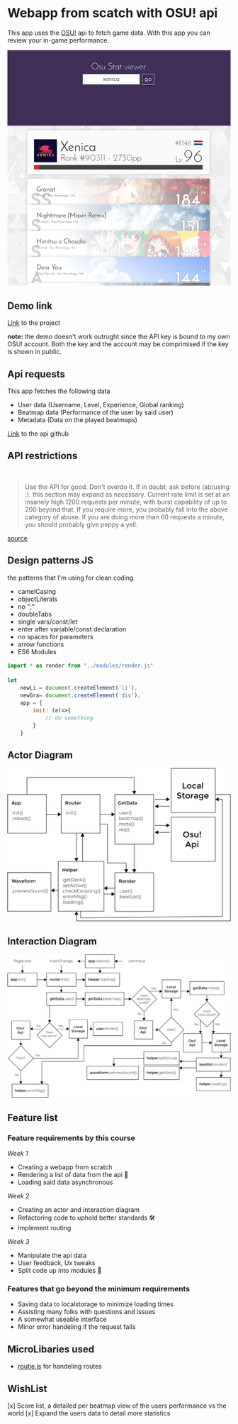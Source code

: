 # Webapp from scatch with OSU! api

This app uses the [OSU!](https://osu.ppy.sh/) api to fetch game data.
With this app you can review your in-game performance.

![detailpage webapp](screenshot.png)

## Demo link

[Link](https://senpaizuri.github.io/web-app-from-scratch-18-19/week1/) to the project

**note:** the demo doesn't work outrught since the API key is bound to my own OSU! account. Both the key and the account may be comprimised if the key is shown in public.

## Api requests

This app fetches the following data

* User data (Username, Level, Experience, Global ranking)
* Beatmap data (Performance of the user by said user)
* Metadata (Data on the played beatmaps)

[Link](https://github.com/ppy/osu-api/wiki) to the api github

## API restrictions
 
> Use the API for good. Don't overdo it. If in doubt, ask before (ab)using :). this section may expand as necessary.
>Current rate limit is set at an insanely high 1200 requests per minute, with burst capability of up to 200 beyond that. If you require more, you probably fall into the above category of abuse. If you are doing more than 60 requests a minute, you should probably give peppy a yell.

[source](https://github.com/ppy/osu-api/wiki#terms-of-use)

## Design patterns JS

the patterns that I'm using for clean coding

- camelCasing
- objectLiterals
- no ";"
- doubleTabs
- single vars/const/let
- enter after variable/const declaration
- no spaces for parameters
- arrow functions
- ES6 Modules

```javascript
import * as render from "../modules/render.js"

let
    newLi = document.createElement('li'),
    newGra= document.createElement('div'),
    app = {
        init: (e)=>{
            // do something
        }
    }

```

## Actor Diagram

![actor diagram](./actorDiagram.png "Actor Diagram")

## Interaction Diagram

![interaction diargam](./interactionDiagram.png "Actor Diagram")

## Feature list

### Feature requirements by this course

*Week 1*
- Creating a webapp from scratch
- Rendering a list of data from the api 🐒
- Loading said data asynchronous

*Week 2*
- Creating an actor and interaction diagram
- Refactoring code to uphold better standards 🛠
- Implement routing

*Week 3*
- Manipulate the api data
- User feedback, Ux tweaks
- Split code up into modules 🎁

### Features that go beyond the minimum requirements

- Saving data to localstorage to minimize loading times
- Assisting many folks with questions and issues
- A somewhat useable interface
- Minor error handeling if the request fails

## MicroLibaries used

- [routie.js](http://projects.jga.me/routie/) for handeling routes

## WishList

[x] Score list, a detailed per beatmap view of the users performance vs the world
[x] Expand the users data to detail more statistics